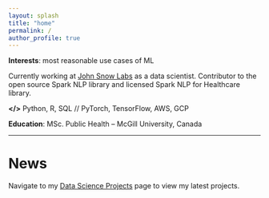 ```yaml
---
layout: splash
title: "home"
permalink: /
author_profile: true
---
```


**Interests**: most reasonable use cases of ML

Currently working at [John Snow Labs](https://www.johnsnowlabs.com/) as a data scientist. Contributor to the open source Spark NLP library and licensed Spark NLP for Healthcare library.

**</>** Python, R, SQL // PyTorch, TensorFlow, AWS, GCP

**Education**: MSc. Public Health – McGill University, Canada

------

# News

Navigate to my [Data Science Projects](https://luca-martial.github.io/projects/) page to view my latest projects.